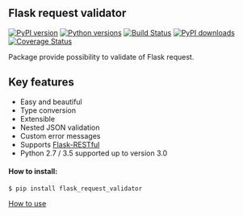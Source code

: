 ## Flask request validator

[![PyPI version](https://img.shields.io/pypi/v/flask_request_validator.svg?logo=pypi&logoColor=FFE200)](https://pypi.org/project/flask-request-validator/)
[![Python versions](https://img.shields.io/pypi/pyversions/flask_request_validator.svg?logo=python&logoColor=81B441)](https://pypi.org/project/flask-request-validator/)
[![Build Status](https://img.shields.io/travis/d-ganchar/flask_request_validator/master?label=Travis%20CI&logo=travis)](https://travis-ci.org/d-ganchar/flask_request_validator)
[![PyPI downloads](https://img.shields.io/pypi/dm/flask_request_validator.svg?logo=docusign&logoColor=FFE200)](https://pypi.org/project/flask-request-validator/)
[![Coverage Status](https://img.shields.io/coveralls/d-ganchar/flask_request_validator/badge.svg?branch=master&logo=google-analytics)](https://coveralls.io/github/d-ganchar/flask_request_validator?branch=master)


Package provide possibility to validate of Flask request.

Key features
------------
- Easy and beautiful
- Type conversion
- Extensible
- Nested JSON validation
- Custom error messages
- Supports [Flask-RESTful](https://flask-restful.readthedocs.io/en/latest/)
- Python 2.7 / 3.5 supported up to version 3.0

#### How to install:

```
$ pip install flask_request_validator
```

[How to use](https://github.com/d-ganchar/flask_request_validator/wiki)
